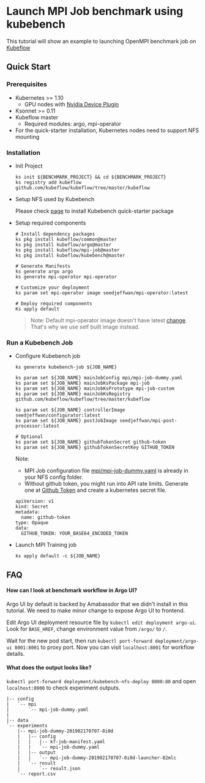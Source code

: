 # Launch MPI Job benchmark using kubebench
This tutorial will show an example to launching OpenMPI benchmark job on [Kubeflow](https://github.com/kubeflow/kubeflow) 

## Quick Start

### Prerequisites

  - Kubernetes >= 1.10 
    - GPU nodes with [Nvidia Device Plugin](https://github.com/NVIDIA/k8s-device-plugin)
  - Ksonnet >= 0.11
  - Kubeflow master
    - Required modules: argo, mpi-operator
  - For the quick-starter installation, Kubernetes nodes need to support NFS mounting


### Installation

- Init Project

  ```
  ks init ${BENCHMARK_PROJECT} && cd ${BENCHMARK_PROJECT}
  ks registry add kubeflow github.com/kubeflow/kubeflow/tree/master/kubeflow
  ```

- Setup NFS used by Kubebench

  Please check [page](https://github.com/kubeflow/kubebench/blob/master/README.md#installation) to install Kubebench quick-starter package

- Setup required components
  ```
  # Install dependency packages 
  ks pkg install kubeflow/common@master
  ks pkg install kubeflow/argo@master
  ks pkg install kubeflow/mpi-job@master
  ks pkg install kubeflow/kubebench@master
  
  # Generate Manifests
  ks generate argo argo
  ks generate mpi-operator mpi-operator
  
  # Customize your deployment
  ks param set mpi-operator image seedjeffwan/mpi-operator:latest
  
  # Deploy required components
  Ks apply default
  ```
  > Note: Default mpi-operator image doesn't have latest [change](https://github.com/kubeflow/mpi-operator/pull/89). That's why we use self built image instead.

### Run a Kubebench Job

- Configure Kubebench job
  ```
  ks generate kubebench-job ${JOB_NAME}
     
  ks param set ${JOB_NAME} mainJobConfig mpi/mpi-job-dummy.yaml
  ks param set ${JOB_NAME} mainJobKsPackage mpi-job
  ks param set ${JOB_NAME} mainJobKsPrototype mpi-job-custom
  ks param set ${JOB_NAME} mainJobKsRegistry github.com/kubeflow/kubeflow/tree/master/kubeflow
     
  ks param set ${JOB_NAME} controllerImage seedjeffwan/configurator:latest
  ks param set ${JOB_NAME} postJobImage seedjeffwan/mpi-post-processor:latest
  
  # Optional
  ks param set ${JOB_NAME} githubTokenSecret github-token
  ks param set ${JOB_NAME} githubTokenSecretKey GITHUB_TOKEN
  ```

  Note:
  * MPI Job configuration file [mpi/mpi-job-dummy.yaml](../../config/mpi/mpi-job-dummy.yaml) is already in your NFS config folder.  
  * Without github token, you might run into API rate limits. Generate one at [Github Token](https://github.com/settings/tokens) and create a kubernetes secret file.
   
  ```
  apiVersion: v1
  kind: Secret
  metadata:
    name: github-token
  type: Opaque
  data:
    GITHUB_TOKEN: YOUR_BASE64_ENCODED_TOKEN
  ```

- Launch MPI Training job
  ```
  ks apply default -c ${JOB_NAME}
  ```

## FAQ

#### How can I look at benchmark workflow in Argo UI? 

Argo UI by default is backed by Amabassdor that we didn't install in this tutorial. We need to make minor change to expose Argo UI to frontend. 

Edit Argo UI deployment resource file by `kubectl edit deployment argo-ui`. Look for `BASE_HREF`, change environment value from `/argo/` to `/`.

Wait for the new pod start, then run `kubectl port-forward deployment/argo-ui 8001:8001` to proxy port. Now you can visit `localhost:8001` for workflow details. 


#### What does the output looks like? 

`kubectl port-forward deployment/kubebench-nfs-deploy 8000:80` and open `localhost:8000` to check experiment outputs. 

```
|-- config
|   `-- mpi
|       `-- mpi-job-dummy.yaml
|
|-- data
`-- experiments
    |-- mpi-job-dummy-201902170707-8i0d
    |   |-- config
    |   |   |-- kf-job-manifest.yaml
    |   |   `-- mpi-job-dummy.yaml
    |   |-- output
    |   |   `-- mpi-job-dummy-201902170707-8i0d-launcher-82mlc
    |   `-- result
    |       `-- result.json
    `-- report.csv
```
